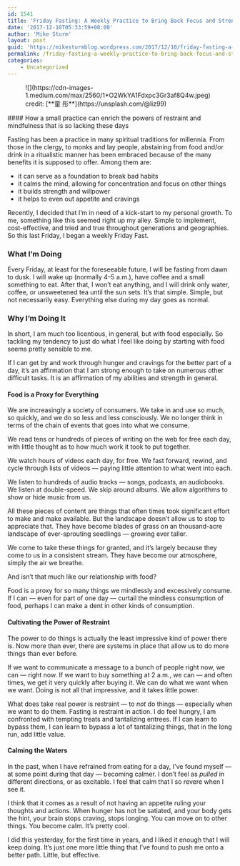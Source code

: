 ```yaml
---
id: 1541
title: 'Friday Fasting: A Weekly Practice to Bring Back Focus and Strength'
date: '2017-12-10T05:33:59+00:00'
author: 'Mike Sturm'
layout: post
guid: 'https://mikesturmblog.wordpress.com/2017/12/10/friday-fasting-a-weekly-practice-to-bring-back-focus-and-strength/'
permalink: /friday-fasting-a-weekly-practice-to-bring-back-focus-and-strength/
categories:
    - Uncategorized
---
```


<figure class="wp-caption">![](https://cdn-images-1.medium.com/max/2560/1*O2WkYA1Fdxpc3Gr3af8Q4w.jpeg)<figcaption class="wp-caption-text">credit: [**童 彤**](https://unsplash.com/@liz99)</figcaption></figure>#### How a small practice can enrich the powers of restraint and mindfulness that is so lacking these days

Fasting has been a practice in many spiritual traditions for millennia. From those in the clergy, to monks and lay people, abstaining from food and/or drink in a ritualistic manner has been embraced because of the many benefits it is supposed to offer. Among them are:

- it can serve as a foundation to break bad habits
- it calms the mind, allowing for concentration and focus on other things
- it builds strength and willpower
- it helps to even out appetite and cravings

Recently, I decided that I’m in need of a kick-start to my personal growth. To me, something like this seemed right up my alley. Simple to implement, cost-effective, and tried and true throughout generations and geographies. So this last Friday, I began a weekly Friday Fast.

### What I’m Doing

Every Friday, at least for the foreseeable future, I will be fasting from dawn to dusk. I will wake up (normally 4–5 a.m.), have coffee and a small something to eat. After that, I won’t eat anything, and I will drink only water, coffee, or unsweetened tea until the sun sets. It’s that simple. Simple, but not necessarily easy. Everything else during my day goes as normal.

### Why I’m Doing It

In short, I am much too licentious, in general, but with food especially. So tackling my tendency to just do what I feel like doing by starting with food seems pretty sensible to me.

If I can get by and work through hunger and cravings for the better part of a day, it’s an affirmation that I am strong enough to take on numerous other difficult tasks. It is an affirmation of my abilities and strength in general.

#### Food is a Proxy for Everything

We are increasingly a society of consumers. We take in and use so much, so quickly, and we do so less and less consciously. We no longer think in terms of the chain of events that goes into what we consume.

We read tens or hundreds of pieces of writing on the web for free each day, with little thought as to how much work it took to put together.

We watch hours of videos each day, for free. We fast forward, rewind, and cycle through lists of videos — paying little attention to what went into each.

We listen to hundreds of audio tracks — songs, podcasts, an audiobooks. We listen at double-speed. We skip around albums. We allow algorithms to show or hide music from us.

All these pieces of content are things that often times took significant effort to make and make available. But the landscape doesn’t allow us to stop to appreciate that. They have become blades of grass on an thousand-acre landscape of ever-sprouting seedlings — growing ever taller.

We come to take these things for granted, and it’s largely because they come to us in a consistent stream. They have become our atmosphere, simply the air we breathe.

And isn’t that much like our relationship with food?

Food is a proxy for so many things we mindlessly and excessively consume. If I can — even for part of one day — curtail the mindless consumption of food, perhaps I can make a dent in other kinds of consumption.

#### Cultivating the Power of Restraint

The power to do things is actually the least impressive kind of power there is. Now more than ever, there are systems in place that allow us to do more things than ever before.

If we want to communicate a message to a bunch of people right now, we can — right now. If we want to buy something at 2 a.m., we can — and often times, we get it very quickly after buying it. We can do what we want when we want. Doing is not all that impressive, and it takes little power.

What does take real power is restraint — to *not* do things — especially when we want to do them. Fasting is restraint in action. I do feel hungry, I am confronted with tempting treats and tantalizing entrees. If I can learn to bypass them, I can learn to bypass a lot of tantalizing things, that in the long run, add little value.

#### Calming the Waters

In the past, when I have refrained from eating for a day, I’ve found myself — at some point during that day — becoming calmer. I don’t feel as *pulled* in different directions, or as excitable. I feel that calm that I so revere when I see it.

I think that it comes as a result of not having an appetite ruling your thoughts and actions. When hunger has not be satiated, and your body gets the hint, your brain stops craving, stops longing. You can move on to other things. You become calm. It’s pretty cool.

I did this yesterday, for the first time in years, and I liked it enough that I will keep doing. It’s just one more little thing that I’ve found to push me onto a better path. Little, but effective.